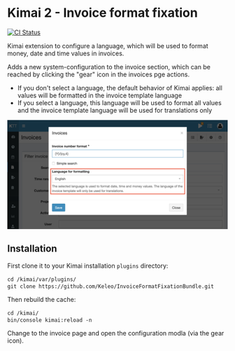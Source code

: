 
# Kimai 2 - Invoice format fixation

[![CI Status](https://github.com/Keleo/InvoiceFormatFixationBundle/workflows/CI/badge.svg)](https://github.com/Keleo/InvoiceFormatFixationBundle/actions)

Kimai extension to configure a language, which will be used to format money, date and time values in invoices.

Adds a new system-configuration to the invoice section, which can be reached by clicking the "gear" icon in the invoices pge actions.

- If you don't select a language, the default behavior of Kimai applies: all values will be formatted in the invoice template language
- If you select a language, this language will be used to format all values and the invoice template language will be used for translations only   

![Screenshot](screenshot.png)


## Installation

First clone it to your Kimai installation `plugins` directory:
```
cd /kimai/var/plugins/
git clone https://github.com/Keleo/InvoiceFormatFixationBundle.git
```

Then rebuild the cache: 
```
cd /kimai/
bin/console kimai:reload -n
```

Change to the invoice page and open the configuration modla (via the gear icon). 
